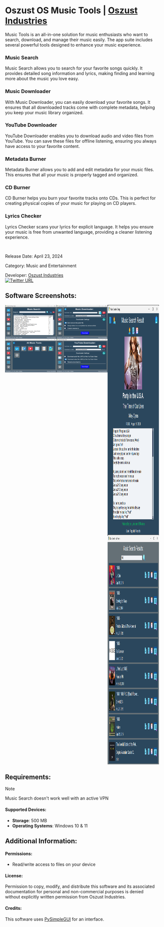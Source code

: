 # Oszust OS Music Tools | [Oszust Industries](https://github.com/Oszust-Industries)

Music Tools is an all-in-one solution for music enthusiasts who want to search, download, and manage their music easily. The app suite includes several powerful tools designed to enhance your music experience.

### Music Search
Music Search allows you to search for your favorite songs quickly. It provides detailed song information and lyrics, making finding and learning more about the music you love easy.

### Music Downloader
With Music Downloader, you can easily download your favorite songs. It ensures that all downloaded tracks come with complete metadata, helping you keep your music library organized.

### YouTube Downloader
YouTube Downloader enables you to download audio and video files from YouTube. You can save these files for offline listening, ensuring you always have access to your favorite content.

### Metadata Burner
Metadata Burner allows you to add and edit metadata for your music files. This ensures that all your music is properly tagged and organized.

### CD Burner
CD Burner helps you burn your favorite tracks onto CDs. This is perfect for creating physical copies of your music for playing on CD players.

### Lyrics Checker
Lyrics Checker scans your lyrics for explicit language. It helps you ensure your music is free from unwanted language, providing a cleaner listening experience.

<br /> 

Release Date: April 23, 2024

Category: Music and Entertainment

Developer: [Oszust Industries](https://github.com/Oszust-Industries)
<br /> [![Twitter URL](https://img.shields.io/twitter/url/https/twitter.com/bukotsunikki.svg?style=social&label=Follow%20%40OszustOS)](https://twitter.com/OszustOS)

## Software Screenshots:

<div style="display: flex; justify-content: center; align-items: flex-start;">
  <div style="flex: 1; text-align: center;">
    <img src="/Screenshots/Home.png?" alt="Home image" width="400" style="vertical-align: top;">
    <img src="/Screenshots/Music%20Tools.png?" alt="Music Tools app image" width="400" style="vertical-align: top;">
  </div>
  <div style="flex: 1; text-align: center;">
    <img src="/Screenshots/Music%20Downloader.png?" alt="Music Downloader image" width="400" style="vertical-align: top;">
    <img src="/Screenshots/YouTube%20Downloader.png?" alt="YouTube Downloader image" width="400" style="vertical-align: top;">
  </div>
  <div style="flex: 1; text-align: center;">
    <img src="/Screenshots/Music%20Search.png?" alt="Music Search image" width="400" height="750" style="vertical-align: top;">
    <img src="/Screenshots/Music%20List%20Search.png?" alt="Music List Search image" width="400" height="750" style="vertical-align: top;">
  </div>
</div>

## Requirements:

> [!NOTE]
> Music Search doesn't work well with an active VPN
#### Supported Devices:

* **Storage**: 500 MB
* **Operating Systems**: Windows 10 & 11

## Additional Information:

#### Permissions: 
* Read/write access to files on your device

#### License:

Permission to copy, modify, and distribute this software and its associated documentation for personal and non-commercial purposes is denied without explicitly written permission from Oszust Industries.

#### Credits:

This software uses [PySimpleGUI](https://github.com/PySimpleGUI/PySimpleGUI) for an interface.

